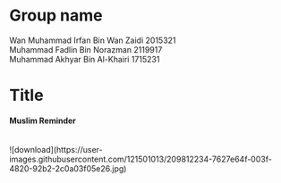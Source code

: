 # Group name 
Wan Muhammad Irfan Bin Wan Zaidi 2015321 <br>
Muhammad Fadlin Bin Norazman 2119917 <br>
Muhammad Akhyar Bin Al-Khairi 1715231 <br>

# Title
<h4>Muslim Reminder</h4><br>
![download](https://user-images.githubusercontent.com/121501013/209812234-7627e64f-003f-4820-92b2-2c0a03f05e26.jpg)

